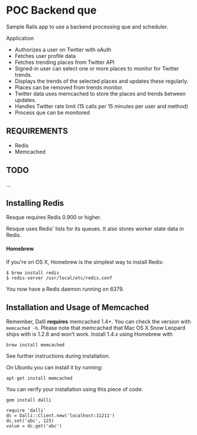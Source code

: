 POC Backend que
=======================

Sample Rails app to use a backend processing que and scheduler.

Application
* Authorizes a user on Twitter with oAuth
* Fetches user profile data
* Fetches trending places from Twitter API
* Signed-in user can select one or more places to monitor for Twitter trends.
* Displays the trends of the selected places and updates these regularly.
* Places can be removed from trends monitor.
* Twitter data uses memcached to store the places and trends between updates.
* Handles Twitter rate limit (15 calls per 15 minutes per user and method)
* Process que can be monitored

REQUIREMENTS
------------
- Redis
- Memcached

TODO
----
...

Installing Redis
----------------

Resque requires Redis 0.900 or higher.

Resque uses Redis' lists for its queues. It also stores worker state
data in Redis.

<a name='section_Installing_Redis_Homebrew'></a>
#### Homebrew

If you're on OS X, Homebrew is the simplest way to install Redis:

    $ brew install redis
    $ redis-server /usr/local/etc/redis.conf

You now have a Redis daemon running on 6379.


Installation and Usage of Memcached
-----------------------------------

Remember, Dalli **requires** memcached 1.4+. You can check the version with `memcached -h`. Please note that memcached that Mac OS X Snow Leopard ships with is 1.2.8 and won't work. Install 1.4.x using Homebrew with

    brew install memcached

See further instructions during installation.

On Ubuntu you can install it by running:

    apt-get install memcached

You can verify your installation using this piece of code:

    gem install dalli

    require 'dalli'
    dc = Dalli::Client.new('localhost:11211')
    dc.set('abc', 123)
    value = dc.get('abc')

